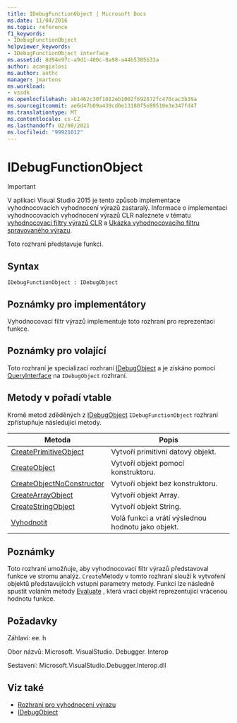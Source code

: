 ```yaml
---
title: IDebugFunctionObject | Microsoft Docs
ms.date: 11/04/2016
ms.topic: reference
f1_keywords:
- IDebugFunctionObject
helpviewer_keywords:
- IDebugFunctionObject interface
ms.assetid: 8d94e97c-a9d1-400c-8a98-a44b5385b33a
author: acangialosi
ms.author: anthc
manager: jmartens
ms.workload:
- vssdk
ms.openlocfilehash: ab1462c30f1012eb1002f692672fc470cac3b39a
ms.sourcegitcommit: ae6d47b09a439cd0e13180f5e89510e3e347fd47
ms.translationtype: MT
ms.contentlocale: cs-CZ
ms.lasthandoff: 02/08/2021
ms.locfileid: "99921012"
---
```

# <a name="idebugfunctionobject"></a>IDebugFunctionObject
> [!IMPORTANT]
> V aplikaci Visual Studio 2015 je tento způsob implementace vyhodnocovacích vyhodnocení výrazů zastaralý. Informace o implementaci vyhodnocovacích vyhodnocení výrazů CLR naleznete v tématu [vyhodnocovací filtry výrazů CLR](https://github.com/Microsoft/ConcordExtensibilitySamples/wiki/CLR-Expression-Evaluators) a [Ukázka vyhodnocovacího filtru spravovaného výrazu](https://github.com/Microsoft/ConcordExtensibilitySamples/wiki/Managed-Expression-Evaluator-Sample).

 Toto rozhraní představuje funkci.

## <a name="syntax"></a>Syntax

```
IDebugFunctionObject : IDebugObject
```

## <a name="notes-for-implementers"></a>Poznámky pro implementátory
 Vyhodnocovací filtr výrazů implementuje toto rozhraní pro reprezentaci funkce.

## <a name="notes-for-callers"></a>Poznámky pro volající
 Toto rozhraní je specializací rozhraní [IDebugObject](../../../extensibility/debugger/reference/idebugobject.md) a je získáno pomocí [QueryInterface](/cpp/atl/queryinterface) na `IDebugObject` rozhraní.

## <a name="methods-in-vtable-order"></a>Metody v pořadí vtable
 Kromě metod zděděných z [IDebugObject](../../../extensibility/debugger/reference/idebugobject.md) `IDebugFunctionObject` rozhraní zpřístupňuje následující metody.

|Metoda|Popis|
|------------|-----------------|
|[CreatePrimitiveObject](../../../extensibility/debugger/reference/idebugfunctionobject-createprimitiveobject.md)|Vytvoří primitivní datový objekt.|
|[CreateObject](../../../extensibility/debugger/reference/idebugfunctionobject-createobject.md)|Vytvoří objekt pomocí konstruktoru.|
|[CreateObjectNoConstructor](../../../extensibility/debugger/reference/idebugfunctionobject-createobjectnoconstructor.md)|Vytvoří objekt bez konstruktoru.|
|[CreateArrayObject](../../../extensibility/debugger/reference/idebugfunctionobject-createarrayobject.md)|Vytvoří objekt Array.|
|[CreateStringObject](../../../extensibility/debugger/reference/idebugfunctionobject-createstringobject.md)|Vytvoří objekt String.|
|[Vyhodnotit](../../../extensibility/debugger/reference/idebugfunctionobject-evaluate.md)|Volá funkci a vrátí výslednou hodnotu jako objekt.|

## <a name="remarks"></a>Poznámky
 Toto rozhraní umožňuje, aby vyhodnocovací filtr výrazů představoval funkce ve stromu analýz. `Create`Metody v tomto rozhraní slouží k vytvoření objektů představujících vstupní parametry metody. Funkci lze následně spustit voláním metody [Evaluate](../../../extensibility/debugger/reference/idebugfunctionobject-evaluate.md) , která vrací objekt reprezentující vrácenou hodnotu funkce.

## <a name="requirements"></a>Požadavky
 Záhlaví: ee. h

 Obor názvů: Microsoft. VisualStudio. Debugger. Interop

 Sestavení: Microsoft.VisualStudio.Debugger.Interop.dll

## <a name="see-also"></a>Viz také
- [Rozhraní pro vyhodnocení výrazu](../../../extensibility/debugger/reference/expression-evaluation-interfaces.md)
- [IDebugObject](../../../extensibility/debugger/reference/idebugobject.md)
